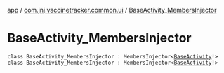 [app](../../index.md) / [com.jnj.vaccinetracker.common.ui](../index.md) / [BaseActivity_MembersInjector](./index.md)

# BaseActivity_MembersInjector

`class BaseActivity_MembersInjector : MembersInjector<`[`BaseActivity`](../-base-activity/index.md)`!>`
`class BaseActivity_MembersInjector : MembersInjector<`[`BaseActivity`](../-base-activity/index.md)`!>`